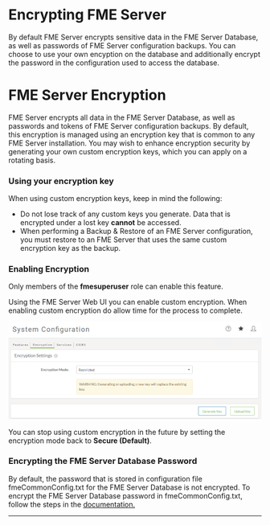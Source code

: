 # Encrypting FME Server #


By default FME Server encrypts sensitive data in the FME Server Database, as well as passwords of FME Server configuration backups. You can choose to use your own encyption on the database and additionally encrypt the password in the configuration used to access the database.

# FME Server Encryption #

FME Server encrypts all data in the FME Server Database, as well as passwords and tokens of FME Server configuration backups. By default, this encryption is managed using an encryption key that is common to any FME Server installation. You may wish to enhance encryption security by generating your own custom encryption keys, which you can apply on a rotating basis.

### Using your encryption key ###

When using custom encryption keys, keep in mind the following:
- Do not lose track of any custom keys you generate. Data that is encrypted under a lost key **cannot** be accessed.
- When performing a Backup & Restore of an FME Server configuration, you must restore to an FME Server that uses the same custom encryption key as the backup.

### Enabling Encryption ###

Only members of the **fmesuperuser** role can enable this feature.

Using the FME Server Web UI you can enable custom encryption.  When enabling custom encryption do allow time for the process to complete.

![](./Images/5.013.FMEServerEncryption.png)

You can stop using custom encryption in the future by setting the encryption mode back to **Secure (Default)**.


### Encrypting the FME Server Database Password ###
By default, the password that is stored in configuration file fmeCommonConfig.txt for the FME Server Database is not encrypted. To encrypt the FME Server Database password in fmeCommonConfig.txt, follow the steps in the [documentation.](https://docs.safe.com/fme/2019.0/html/FME_Server_Documentation/AdminGuide/Encrypt-FME-Server-Database-Password.htm)



---
